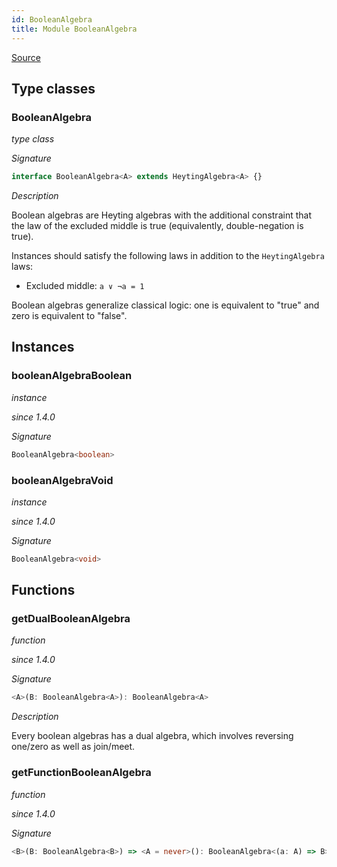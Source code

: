 ```yaml
---
id: BooleanAlgebra
title: Module BooleanAlgebra
---
```


[Source](https://github.com/gcanti/fp-ts/blob/master/src/BooleanAlgebra.ts)

## Type classes

### BooleanAlgebra

_type class_

_Signature_

```ts
interface BooleanAlgebra<A> extends HeytingAlgebra<A> {}
```

_Description_

Boolean algebras are Heyting algebras with the additional constraint that the law of the excluded middle is true
(equivalently, double-negation is true).

Instances should satisfy the following laws in addition to the `HeytingAlgebra` laws:

* Excluded middle: `a ∨ ¬a = 1`

Boolean algebras generalize classical logic: one is equivalent to "true" and zero is equivalent to "false".

## Instances

### booleanAlgebraBoolean

_instance_

_since 1.4.0_

_Signature_

```ts
BooleanAlgebra<boolean>
```

### booleanAlgebraVoid

_instance_

_since 1.4.0_

_Signature_

```ts
BooleanAlgebra<void>
```

## Functions

### getDualBooleanAlgebra

_function_

_since 1.4.0_

_Signature_

```ts
<A>(B: BooleanAlgebra<A>): BooleanAlgebra<A>
```

_Description_

Every boolean algebras has a dual algebra, which involves reversing one/zero as well as join/meet.

### getFunctionBooleanAlgebra

_function_

_since 1.4.0_

_Signature_

```ts
<B>(B: BooleanAlgebra<B>) => <A = never>(): BooleanAlgebra<(a: A) => B>
```
